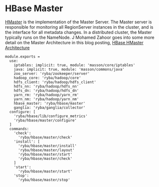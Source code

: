 
# HBase Master

[HMaster](http://hbase.apache.org/book.html#_master) is the implementation of the Master Server.
The Master server is responsible for monitoring all RegionServer instances in the cluster, and is the interface for all metadata changes.
In a distributed cluster, the Master typically runs on the NameNode.
J Mohamed Zahoor goes into some more detail on the Master Architecture in this blog posting, [HBase HMaster Architecture](http://blog.zahoor.in/2012/08/hbase-hmaster-architecture/)

    module.exports =
      use:
        iptables: implicit: true, module: 'masson/core/iptables'
        java: implicit: true, module: 'masson/commons/java'
        zoo_server: 'ryba/zookeeper/server'
        hadoop_core: 'ryba/hadoop/core'
        hdfs_client: 'ryba/hadoop/hdfs_client'
        hdfs_nn: 'ryba/hadoop/hdfs_nn'
        hdfs_dn: 'ryba/hadoop/hdfs_dn'
        yarn_rm: 'ryba/hadoop/yarn_rm'
        yarn_nm: 'ryba/hadoop/yarn_nm'
        hbase_master: 'ryba/hbase/master'
        ganglia: 'ryba/ganglia/collector'
      configure: [
        'ryba/hbase/lib/configure_metrics'
        'ryba/hbase/master/configure'
      ]
      commands:
        'check':
          'ryba/hbase/master/check'
        'install': [
          'ryba/hbase/master/install'
          'ryba/hbase/master/layout'
          'ryba/hbase/master/start'
          'ryba/hbase/master/check'
        ]
        'start':
          'ryba/hbase/master/start'
        'stop':
          'ryba/hbase/master/stop'
